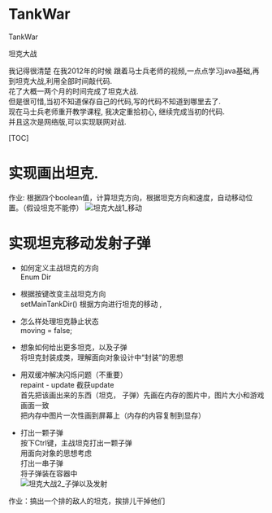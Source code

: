 # TankWar
TankWar 

坦克大战 
 
我记得很清楚 在我2012年的时候 跟着马士兵老师的视频,一点点学习java基础,再到坦克大战,利用全部时间敲代码.  
花了大概一两个月的时间完成了坦克大战.  
但是很可惜,当初不知道保存自己的代码,写的代码不知道到哪里去了.  
现在马士兵老师重开教学课程, 我决定重拾初心, 继续完成当初的代码.   
并且这次是网络版,可以实现联网对战.  

[TOC]

# 实现画出坦克.  

作业: 根据四个boolean值，计算坦克方向，根据坦克方向和速度，自动移动位置。（假设坦克不能停）
![坦克大战1_移动](https://ws4.sinaimg.cn/large/958c5b69ly1g2iqju2czqg20m90fm74j.gif)


# 实现坦克移动发射子弹  

- 如何定义主战坦克的方向  
Enum Dir
- 根据按键改变主战坦克方向  
setMainTankDir()
根据方向进行坦克的移动 ,   
- 怎么样处理坦克静止状态  
moving = false;  
- 想象如何给出更多坦克，以及子弹  
将坦克封装成类，理解面向对象设计中“封装”的思想 
 
- 用双缓冲解决闪烁问题（不重要）  
repaint - update
截获update  
首先把该画出来的东西（坦克， 子弹）先画在内存的图片中，图片大小和游戏画面一致  
把内存中图片一次性画到屏幕上（内存的内容复制到显存）  
- 打出一颗子弹  
按下Ctrl键，主战坦克打出一颗子弹  
用面向对象的思想考虑  
打出一串子弹  
将子弹装在容器中  
![坦克大战2_子弹以及发射](http://ws2.sinaimg.cn/large/958c5b69ly1g2isdgaixkg20m30gbwg3.gif)

作业：搞出一个排的敌人的坦克，挨排儿干掉他们



